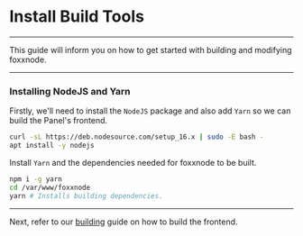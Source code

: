 # Install Build Tools

***

This guide will inform you on how to get started with building and modifying foxxnode.

***

### Installing NodeJS and Yarn

Firstly, we'll need to install the `NodeJS` package and also add `Yarn` so we can build the Panel's frontend.

```bash
curl -sL https://deb.nodesource.com/setup_16.x | sudo -E bash -
apt install -y nodejs
```

Install `Yarn` and the dependencies needed for foxxnode to be built.

```bash
npm i -g yarn
cd /var/www/foxxnode
yarn # Installs building dependencies.
```

***

Next, refer to our [building](latest/build/building.md) guide on how to build the frontend.